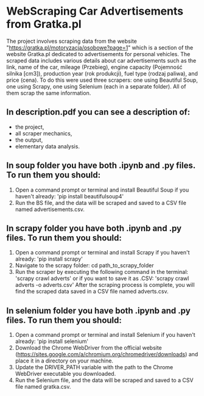 # WebScraping Car Advertisements from Gratka.pl
The project involves scraping data from the website "https://gratka.pl/motoryzacja/osobowe?page=1" which is a section of the website Gratka.pl dedicated to advertisements for personal vehicles. The scraped data includes various details about car advertisements such as the link, name of the car, mileage (Przebieg), engine capacity (Pojemność silnika [cm3]), production year (rok produkcji), fuel type (rodzaj paliwa), and price (cena). 
To do this were used three scrapers: one using Beautiful Soup, one using Scrapy, one using Selenium (each in a separate folder). All of them scrap the same information.
## In description.pdf you can see a description of:
- the project, 
- all scraper mechanics,
- the output,
- elementary data analysis.

## In soup folder you have both .ipynb and .py files. To run them you should:
1. Open a command prompt or terminal and install Beautiful Soup if you haven't already: 
'pip install beautifulsoup4'
2. Run the BS file, and the data will be scraped and saved to a CSV file named advertisements.csv.

## In scrapy folder you have both .ipynb and .py files. To run them you should:
1. Open a command prompt or terminal and install Scrapy if you haven't already: 
'pip install scrapy'
2. Navigate to the scrapy folder: cd path_to_scrapy_folder
3. Run the scraper by executing the following command in the terminal: 
'scrapy crawl adverts'
or if you want to save it as .CSV:
'scrapy crawl adverts -o adverts.csv'
After the scraping process is complete, you will find the scraped data saved in a CSV file named adverts.csv.

## In selenium folder you have both .ipynb and .py files. To run them you should:
1. Open a command prompt or terminal and install Selenium if you haven't already: 
'pip install selenium'
2. Download the Chrome WebDriver from the official website (https://sites.google.com/a/chromium.org/chromedriver/downloads) and place it in a directory on your machine.
3. Update the DRIVER_PATH variable with the path to the Chrome WebDriver executable you downloaded.
4. Run the Selenium file, and the data will be scraped and saved to a CSV file named gratka.csv.
